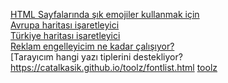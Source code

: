 <link href="style.css" rel="stylesheet">

[HTML Sayfalarında şık emojiler kullanmak için](/emoji-css)  
[Avrupa haritası işaretleyici](/euvisited)  
[Türkiye haritası işaretleyici](/turkeyvisited)  
[Reklam engelleyicim ne kadar çalışıyor?](/toolz/adblock.html)  
[Tarayıcım hangi yazı tiplerini destekliyor?https://catalkasik.github.io/toolz/fontlist.html
[toolz](/toolz)  
